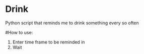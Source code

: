 # Drink
 Python script that reminds me to drink something every so often

#How to use:
1. Enter time frame to be reminded in
2. Wait

